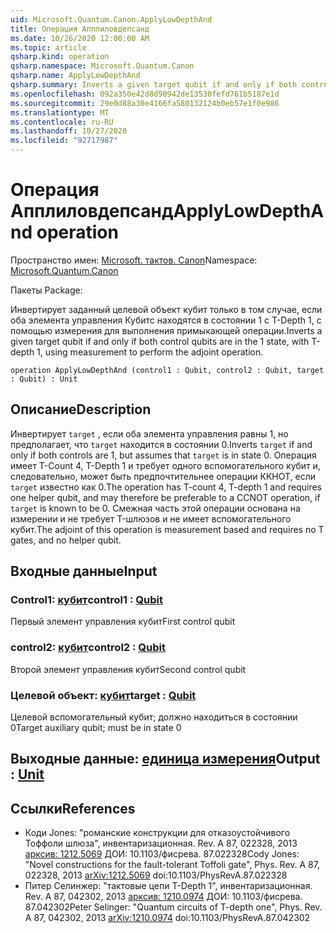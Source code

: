 ```yaml
---
uid: Microsoft.Quantum.Canon.ApplyLowDepthAnd
title: Операция Апплиловдепсанд
ms.date: 10/26/2020 12:00:00 AM
ms.topic: article
qsharp.kind: operation
qsharp.namespace: Microsoft.Quantum.Canon
qsharp.name: ApplyLowDepthAnd
qsharp.summary: Inverts a given target qubit if and only if both control qubits are in the 1 state, with T-depth 1, using measurement to perform the adjoint operation.
ms.openlocfilehash: 092a350e42d8d90942de13530fefd761b5187e1d
ms.sourcegitcommit: 29e0d88a30e4166fa580132124b0eb57e1f0e986
ms.translationtype: MT
ms.contentlocale: ru-RU
ms.lasthandoff: 10/27/2020
ms.locfileid: "92717987"
---
```

# <a name="applylowdepthand-operation"></a><span data-ttu-id="5493b-102">Операция Апплиловдепсанд</span><span class="sxs-lookup"><span data-stu-id="5493b-102">ApplyLowDepthAnd operation</span></span>

<span data-ttu-id="5493b-103">Пространство имен: [Microsoft. тактов. Canon](xref:Microsoft.Quantum.Canon)</span><span class="sxs-lookup"><span data-stu-id="5493b-103">Namespace: [Microsoft.Quantum.Canon](xref:Microsoft.Quantum.Canon)</span></span>

<span data-ttu-id="5493b-104">Пакеты [](https://nuget.org/packages/)</span><span class="sxs-lookup"><span data-stu-id="5493b-104">Package: [](https://nuget.org/packages/)</span></span>


<span data-ttu-id="5493b-105">Инвертирует заданный целевой объект кубит только в том случае, если оба элемента управления Кубитс находятся в состоянии 1 с T-Depth 1, с помощью измерения для выполнения примыкающей операции.</span><span class="sxs-lookup"><span data-stu-id="5493b-105">Inverts a given target qubit if and only if both control qubits are in the 1 state, with T-depth 1, using measurement to perform the adjoint operation.</span></span>

```qsharp
operation ApplyLowDepthAnd (control1 : Qubit, control2 : Qubit, target : Qubit) : Unit
```


## <a name="description"></a><span data-ttu-id="5493b-106">Описание</span><span class="sxs-lookup"><span data-stu-id="5493b-106">Description</span></span>

<span data-ttu-id="5493b-107">Инвертирует `target` , если оба элемента управления равны 1, но предполагает, что `target` находится в состоянии 0.</span><span class="sxs-lookup"><span data-stu-id="5493b-107">Inverts `target` if and only if both controls are 1, but assumes that `target` is in state 0.</span></span>  <span data-ttu-id="5493b-108">Операция имеет T-Count 4, T-Depth 1 и требует одного вспомогательного кубит и, следовательно, может быть предпочтительнее операции ККНОТ, если `target` известно как 0.</span><span class="sxs-lookup"><span data-stu-id="5493b-108">The operation has T-count 4, T-depth 1 and requires one helper qubit, and may therefore be preferable to a CCNOT operation, if `target` is known to be 0.</span></span>  <span data-ttu-id="5493b-109">Смежная часть этой операции основана на измерении и не требует T-шлюзов и не имеет вспомогательного кубит.</span><span class="sxs-lookup"><span data-stu-id="5493b-109">The adjoint of this operation is measurement based and requires no T gates, and no helper qubit.</span></span>

## <a name="input"></a><span data-ttu-id="5493b-110">Входные данные</span><span class="sxs-lookup"><span data-stu-id="5493b-110">Input</span></span>

### <a name="control1--qubit"></a><span data-ttu-id="5493b-111">Control1: [кубит](xref:microsoft.quantum.lang-ref.qubit)</span><span class="sxs-lookup"><span data-stu-id="5493b-111">control1 : [Qubit](xref:microsoft.quantum.lang-ref.qubit)</span></span>

<span data-ttu-id="5493b-112">Первый элемент управления кубит</span><span class="sxs-lookup"><span data-stu-id="5493b-112">First control qubit</span></span>


### <a name="control2--qubit"></a><span data-ttu-id="5493b-113">control2: [кубит](xref:microsoft.quantum.lang-ref.qubit)</span><span class="sxs-lookup"><span data-stu-id="5493b-113">control2 : [Qubit](xref:microsoft.quantum.lang-ref.qubit)</span></span>

<span data-ttu-id="5493b-114">Второй элемент управления кубит</span><span class="sxs-lookup"><span data-stu-id="5493b-114">Second control qubit</span></span>


### <a name="target--qubit"></a><span data-ttu-id="5493b-115">Целевой объект: [кубит](xref:microsoft.quantum.lang-ref.qubit)</span><span class="sxs-lookup"><span data-stu-id="5493b-115">target : [Qubit](xref:microsoft.quantum.lang-ref.qubit)</span></span>

<span data-ttu-id="5493b-116">Целевой вспомогательный кубит; должно находиться в состоянии 0</span><span class="sxs-lookup"><span data-stu-id="5493b-116">Target auxiliary qubit; must be in state 0</span></span>



## <a name="output--unit"></a><span data-ttu-id="5493b-117">Выходные данные: [единица измерения](xref:microsoft.quantum.lang-ref.unit)</span><span class="sxs-lookup"><span data-stu-id="5493b-117">Output : [Unit](xref:microsoft.quantum.lang-ref.unit)</span></span>



## <a name="references"></a><span data-ttu-id="5493b-118">Ссылки</span><span class="sxs-lookup"><span data-stu-id="5493b-118">References</span></span>

- <span data-ttu-id="5493b-119">Коди Jones: "романские конструкции для отказоустойчивого Тоффоли шлюза", инвентаризационная. Rev. A 87, 022328, 2013 [арксив: 1212.5069](https://arxiv.org/abs/1212.5069) ДОИ: 10.1103/фисрева. 87.022328</span><span class="sxs-lookup"><span data-stu-id="5493b-119">Cody Jones: "Novel constructions for the fault-tolerant Toffoli gate", Phys. Rev. A 87, 022328, 2013 [arXiv:1212.5069](https://arxiv.org/abs/1212.5069) doi:10.1103/PhysRevA.87.022328</span></span>
- <span data-ttu-id="5493b-120">Питер Селинжер: "тактовые цепи T-Depth 1", инвентаризационная. Rev. A 87, 042302, 2013 [арксив: 1210.0974](https://arxiv.org/abs/1210.0974) ДОИ: 10.1103/фисрева. 87.042302</span><span class="sxs-lookup"><span data-stu-id="5493b-120">Peter Selinger: "Quantum circuits of T-depth one", Phys. Rev. A 87, 042302, 2013 [arXiv:1210.0974](https://arxiv.org/abs/1210.0974) doi:10.1103/PhysRevA.87.042302</span></span>